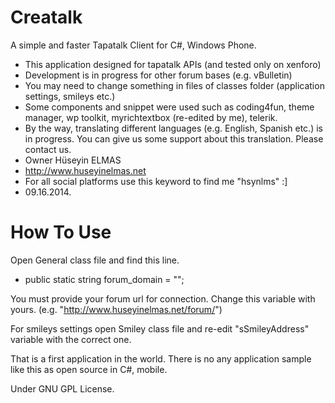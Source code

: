 Creatalk
========

A simple and faster Tapatalk Client for C#, Windows Phone.

 * This application designed for tapatalk APIs (and tested only on xenforo)
 * Development is in progress for other forum bases (e.g. vBulletin)
 * You may need to change something in files of classes folder (application settings, smileys etc.)
 * Some components and snippet were used such as coding4fun, theme manager, wp toolkit, myrichtextbox (re-edited by me), telerik.
 * By the way, translating different languages (e.g. English, Spanish etc.) is in progress. You can give us some support about this translation. Please contact us.
 * Owner Hüseyin ELMAS
 * http://www.huseyinelmas.net
 * For all social platforms use this keyword to find me "hsynlms" :]
 * 09.16.2014.

How To Use
========

Open General class file and find this line.
* public static string forum_domain = "";

You must provide your forum url for connection. Change this variable with yours. (e.g. "http://www.huseyinelmas.net/forum/")

For smileys settings open Smiley class file and re-edit "sSmileyAddress" variable with the correct one.

That is a first application in the world. There is no any application sample like this as open source in C#, mobile.

Under GNU GPL License.
